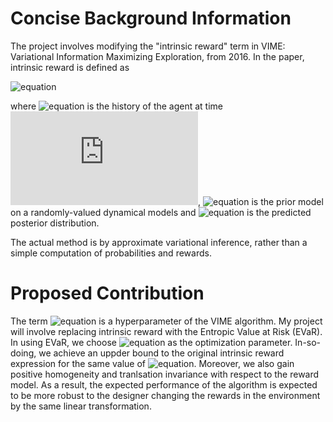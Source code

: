 # Concise Background Information
The project involves modifying the "intrinsic reward" term in VIME: Variational Information Maximizing Exploration, from 2016. In the paper, intrinsic reward is defined as

![equation](https://latex.codecogs.com/gif.latex?r'(s_t,a_t,s_{t&plus;1})=r(s_t,a_t,s_{t&plus;1})&plus;\eta&space;D_{KL}\left[p\left(\theta|\xi_t,a_t,s_{t&plus;1}&space;\right&space;)||p\left(\theta|\xi_t&space;\right&space;)&space;\right&space;])

where ![equation](https://latex.codecogs.com/gif.latex?\xi_t=\left\{s_1,a_1,\dots,s_t\right\}) is the history of the agent at time ![equation](https://latex.codecogs.com/gif.latex?t), ![equation](https://latex.codecogs.com/gif.latex?p\left(\theta|\xi_t&space;\right&space;)) is the prior model on a randomly-valued dynamical models and
![equation](https://latex.codecogs.com/gif.latex?p\left(\theta|\xi_t,a_t,s_{t&plus;1}&space;\right&space;))
is the predicted posterior distribution.

The actual method is by approximate variational inference, rather than a simple computation of probabilities and rewards. 

# Proposed Contribution
The term ![equation](https://latex.codecogs.com/gif.latex?\eta) is a hyperparameter of the VIME algorithm. My project will involve replacing intrinsic reward with the Entropic Value at Risk (EVaR). In using EVaR, we choose ![equation](https://latex.codecogs.com/gif.latex?\eta) as the optimization parameter. In-so-doing, we achieve an uppder bound to the original intrinsic reward expression for the same value of ![equation](https://latex.codecogs.com/gif.latex?\eta). Moreover, we also gain positive homogeneity and tranlsation invariance with respect to the reward model. As a result, the expected performance of the algorithm is expected to be more robust to the designer changing the rewards in the environment by the same linear transformation.
